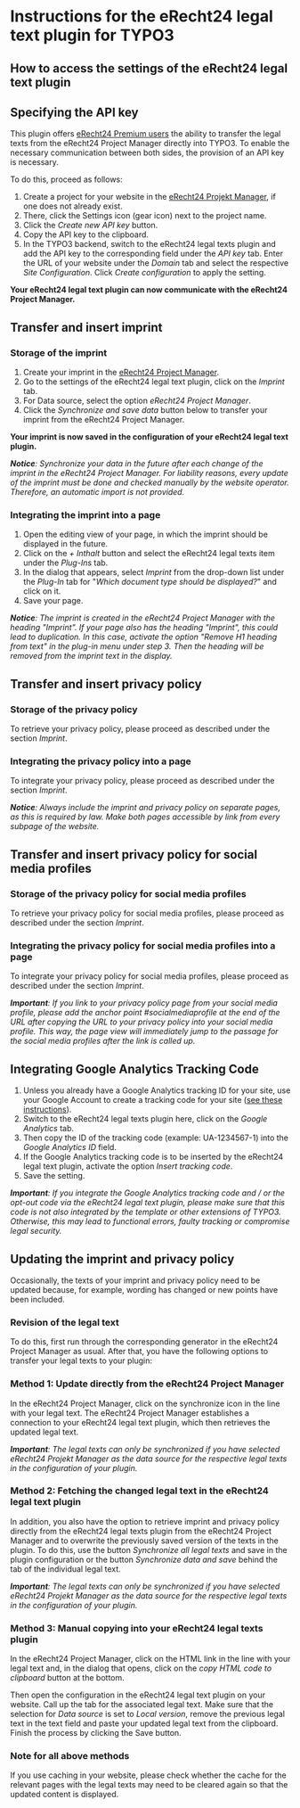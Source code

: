 Instructions for the eRecht24 legal text plugin for TYPO3
=======================================================

How to access the settings of the eRecht24 legal text plugin
--------------------------------------------------------------

Specifying the API key
------------------------------

This plugin offers [eRecht24 Premium users](https://www.e-recht24.de/mitglieder/) the ability to transfer the legal texts from the eRecht24 Project Manager directly into TYPO3. To enable the necessary communication between both sides, the provision of an API key is necessary.

To do this, proceed as follows:

1. Create a project for your website in the [eRecht24 Projekt Manager](https://www.e-recht24.de/mitglieder/tools/projekt-manager/), if one does not already exist.
2. There, click the Settings icon (gear icon) next to the project name.
3. Click the _Create new API key_ button.
4. Copy the API key to the clipboard.
5. In the TYPO3 backend, switch to the eRecht24 legal texts plugin and add the API key to the corresponding field under the _API key_ tab. Enter the URL of your website under the _Domain_ tab and select the respective _Site Configuration_. Click _Create configuration_ to apply the setting.

**Your eRecht24 legal text plugin can now communicate with the eRecht24 Project Manager.**

Transfer and insert imprint
---------------------------------

### Storage of the imprint

1. Create your imprint in the [eRecht24 Project Manager](https://www.e-recht24.de/mitglieder/tools/projekt-manager/).
2. Go to the settings of the eRecht24 legal text plugin, click on the _Imprint_ tab.
3. For Data source, select the option _eRecht24 Project Manager_.
4. Click the _Synchronize and save data_ button below to transfer your imprint from the eRecht24 Project Manager.

**Your imprint is now saved in the configuration of your eRecht24 legal text plugin.**

_**Notice**: Synchronize your data in the future after each change of the imprint in the eRecht24 Project Manager. For liability reasons, every update of the imprint must be done and checked manually by the website operator. Therefore, an automatic import is not provided._

### Integrating the imprint into a page

1. Open the editing view of your page, in which the imprint should be displayed in the future.
2. Click on the _+ Inthalt_ button and select the eRecht24 legal texts item under the _Plug-Ins_ tab.
3. In the dialog that appears, select _Imprint_ from the drop-down list under the _Plug-In_ tab for "_Which document type should be displayed?_" and click on it.
4. Save your page.

_**Notice**: The imprint is created in the eRecht24 Project Manager with the heading "Imprint". If your page also has the heading "Imprint", this could lead to duplication. In this case, activate the option "Remove H1 heading from text" in the plug-in menu under step 3. Then the heading will be removed from the imprint text in the display._

Transfer and insert privacy policy
--------------------------------------------

### Storage of the privacy policy

To retrieve your privacy policy, please proceed as described under the section _Imprint_.

### Integrating the privacy policy into a page

To integrate your privacy policy, please proceed as described under the section _Imprint_.

_**Notice**: Always include the imprint and privacy policy on separate pages, as this is required by law. Make both pages accessible by link from every subpage of the website._

Transfer and insert privacy policy for social media profiles
---------------------------------------------------------------------

### Storage of the privacy policy for social media profiles

To retrieve your privacy policy for social media profiles, please proceed as described under the section _Imprint_.

### Integrating the privacy policy for social media profiles into a page

To integrate your privacy policy for social media profiles, please proceed as described under the section _Imprint_.

_**Important**: If you link to your privacy policy page from your social media profile, please add the anchor point #socialmediaprofile at the end of the URL after copying the URL to your privacy policy into your social media profile. This way, the page view will immediately jump to the passage for the social media profiles after the link is called up._

Integrating Google Analytics Tracking Code
------------------------------------------

1. Unless you already have a Google Analytics tracking ID for your site, use your Google Account to create a tracking code for your site ([see these instructions](https://support.google.com/analytics/answer/1008015?hl=de)).
2. Switch to the eRecht24 legal texts plugin here, click on the _Google Analytics_ tab.
3. Then copy the ID of the tracking code (example: UA-1234567-1) into the _Google Analytics ID_ field.
4. If the Google Analytics tracking code is to be inserted by the eRecht24 legal text plugin, activate the option _Insert tracking code_.
5. Save the setting.

_**Important**: If you integrate the Google Analytics tracking code and / or the opt-out code via the eRecht24 legal text plugin, please make sure that this code is not also integrated by the template or other extensions of TYPO3. Otherwise, this may lead to functional errors, faulty tracking or compromise legal security._

Updating the imprint and privacy policy
--------------------------------------------------------------

Occasionally, the texts of your imprint and privacy policy need to be updated because, for example, wording has changed or new points have been included.

### Revision of the legal text

To do this, first run through the corresponding generator in the eRecht24 Project Manager as usual. After that, you have the following options to transfer your legal texts to your plugin:

### Method 1: Update directly from the eRecht24 Project Manager

In the eRecht24 Project Manager, click on the synchronize icon in the line with your legal text. The eRecht24 Project Manager establishes a connection to your eRecht24 legal text plugin, which then retrieves the updated legal text.

_**Important**: The legal texts can only be synchronized if you have selected eRecht24 Projekt Manager as the data source for the respective legal texts in the configuration of your plugin._

### Method 2: Fetching the changed legal text in the eRecht24 legal text plugin

In addition, you also have the option to retrieve imprint and privacy policy directly from the eRecht24 legal texts plugin from the eRecht24 Project Manager and to overwrite the previously saved version of the texts in the plugin. To do this, use the button _Synchronize all legal texts_ and save in the plugin configuration or the button _Synchronize data and save_ behind the tab of the individual legal text.

_**Important**: The legal texts can only be synchronized if you have selected eRecht24 Projekt Manager as the data source for the respective legal texts in the configuration of your plugin._

### Method 3: Manual copying into your eRecht24 legal texts plugin

In the eRecht24 Project Manager, click on the HTML link in the line with your legal text and, in the dialog that opens, click on the _copy HTML code to clipboard_ button at the bottom.

Then open the configuration in the eRecht24 legal text plugin on your website. Call up the tab for the associated legal text. Make sure that the selection for _Data source_ is set to _Local version_, remove the previous legal text in the text field and paste your updated legal text from the clipboard. Finish the process by clicking the Save button.

### Note for all above methods

If you use caching in your website, please check whether the cache for the relevant pages with the legal texts may need to be cleared again so that the updated content is displayed.
